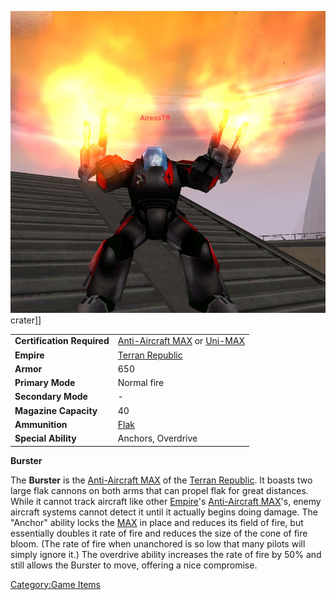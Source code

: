 ![](images/Burster.jpg "fig:Burster.jpg") crater\]\]

|                            |                                                                                                                        |
| -------------------------- | ---------------------------------------------------------------------------------------------------------------------- |
| **Certification Required** | [Anti-Aircraft MAX](<Anti-Aircraft_MAX_(Certification)> "wikilink") or [Uni-MAX](<Uni-MAX_(Certification)> "wikilink") |
| **Empire**                 | [Terran Republic](Terran_Republic "wikilink")                                                                          |
| **Armor**                  | 650                                                                                                                    |
| **Primary Mode**           | Normal fire                                                                                                            |
| **Secondary Mode**         | \-                                                                                                                     |
| **Magazine Capacity**      | 40                                                                                                                     |
| **Ammunition**             | [Flak](Flak "wikilink")                                                                                                |
| **Special Ability**        | Anchors, Overdrive                                                                                                     |

**Burster**

The **Burster** is the [Anti-Aircraft
MAX](<Anti-Aircraft_MAX_(Certification)> "wikilink") of the [Terran
Republic](Terran_Republic "wikilink"). It boasts two large flak cannons
on both arms that can propel flak for great distances. While it cannot
track aircraft like other [Empire](Empire "wikilink")'s [Anti-Aircraft
MAX](<Anti-Aircraft_MAX_(Certification)> "wikilink")'s, enemy aircraft
systems cannot detect it until it actually begins doing damage. The
"Anchor" ability locks the [MAX](Mechanized_Armored_Exo-Suit "wikilink")
in place and reduces its field of fire, but essentially doubles it rate
of fire and reduces the size of the cone of fire bloom. (The rate of
fire when unanchored is so low that many pilots will simply ignore it.)
The overdrive ability increases the rate of fire by 50% and still allows
the Burster to move, offering a nice compromise.

[Category:Game Items](Category:Game_Items "wikilink")
